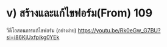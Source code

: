 # v)	สร้างและแก้ไขฟอร์ม(From) 109

วีดีโอสอนการแก้ไขฟอร์ม (อย่างง่าย)
https://youtu.be/Rk0eGw_G7BU?si=i86KjUxfpikg0YEk

